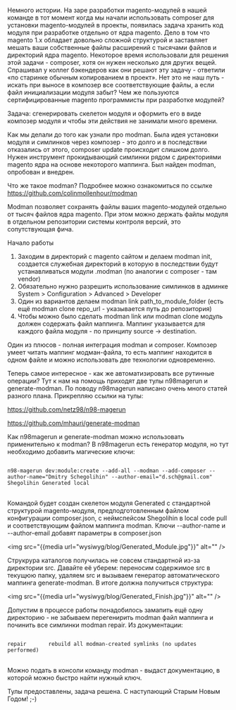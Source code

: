 <p>Немного истории. На заре разработки magento-модулей в нашей команде в тот момент когда мы начали использовать composer для установки magento-модулей в проекты, появилась задача хранить код модуля при разработке отдельно от ядра magento. Дело в том что magento 1.x обладает довольно сложной структурой и заставляет мешать ваши собственные файлы расширений с тысячами файлов и директорий ядра magento. Некоторое время использовали для решения этой задачи - composer, хотя он нужен несколько для других вещей. Спрашивал у коллег бэкендеров как они решают эту задачу - ответили «по старинке обычным копированием в проект».  Нет это не наш путь - искать при выносе в композер все соответствующие файлы, а если файл инициализации модуля забыт? Чем же пользуются сертифицированные magento программисты при разработке модулей?</p>

<script type="text/javascript" src="https://asciinema.org/a/19464.js" id="asciicast-19464" data-theme="tango" async></script>

<p>Задача: сгенерировать скелетон модуля и оформить его в виде композер модуля и чтобы эти действия не занимали много времени.</p>

<p>Как мы делали до того как узнали про modman. Была идея установки модуля и симлинков через композер - это долго и в последствии отказались от этого, composer update происходит слишком долго. Нужен инструмент прокидывающий симлинки рядом с директориями magento ядра на основе некоторого маппинга. Был найден modman, опробован и внедрен.</p>

<p>Что же такое modman? Подробнее можно ознакомиться по ссылке <a href="https://github.com/colinmollenhour/modman">https://github.com/colinmollenhour/modman</a></p>

<p>Modman позволяет сохранять файлы ваших magento-модулей отдельно от тысяч файлов ядра magento. При этом можно держать файлы модуля в отдельном репозитории системы контроля версий, это сопутствующая фича.</p>

<p>Начало работы</p>

<ol>
 <li>Заходим в директорий с magento сайтом и делаем modman init, создается служебная директорий в которую в последствии будут устанавливаться модули .modman (по аналогии с composer - там vendor)</li>
 <li>Обязательно нужно разрешить использование симлинков в админке System > Configuration > Advanced > Developer</li>
 <li>Один из вариантов делаем modman link path_to_module_folder (есть ещё modman clone repo_url - указывается путь до репозитория)</li>
 <li>Чтобы можно было сделать modman link или modman clone модуль должен содержать файл маппинга. Маппинг указывается для каждого файла модуля - по принципу source -> destination.</li>
</ol>

<p>Один из плюсов - полная интеграция modman и composer. Композер умеет читать маппинг модман-файла, то есть маппинг находится в одном файле и можно использовать две технологии одновременно. </p>

<p>Теперь самое интересное - как же автоматизировать все рутинные операции? Тут к нам на помощь приходят две тулы n98magerun и generate-modman.  По поводу n98magerun написано очень много статей разного плана. Прикрепляю ссылки на тулы:</p>

<p><a href="https://github.com/netz98/n98-magerun">https://github.com/netz98/n98-magerun</a></p>
<p><a href="https://github.com/mhauri/generate-modman">https://github.com/mhauri/generate-modman</a></p>

<p>Как n98magerun и generate-modman можно использовать применительно к modman? В n98magerun есть генератор модуля, но тут необходимо добавить магические ключи:</p>

<pre>
<code>
n98-magerun dev:module:create --add-all --modman --add-composer --author-name="Dmitry Schegolihin" --author-email="d.sch@gmail.com" Shegolihin Generated local
</code>
</pre>

<p>Командой будет создан скелетон модуля Generated с стандартной структурой magento-модуля, предподготовленным файлом конфигурации composer.json, c неймспейсом Shegolihin в local code pull и соответствующим файлом маппинга modman. Ключи --author-name и --author-email добавят параметры в composer.json</p>

<img src="{{media url="wysiwyg/blog/Generated_Module.jpg"}}" alt="" />

<p>Струкрура каталогов получилась не совсем стандартной из-за директории src. Давайте её уберем: переносим содержимое src в текущюю папку, удаляем src и вызываем генератор автоматического маппинга generate-modman. В итоге должна получиться структура:</p>

<img src="{{media url="wysiwyg/blog/Generated_Finish.jpg"}}" alt="" />

<p>Допустим в процессе работы понадобилось замапить ещё одну директорию - не забываем перегенирить modman файл маппинга и починить все симлинки modman repair.  Из документации:</p>

<pre>
<code>
repair       rebuild all modman-created symlinks (no updates performed)
</code>
</pre>

<p>Можно подать в консоли команду modman - выдаст документацию, в которой можно быстро найти нужный ключ.</p>

<p>Тулы предоставлены, задача решена. C наступающий Старым Новым Годом! ;-)</p>